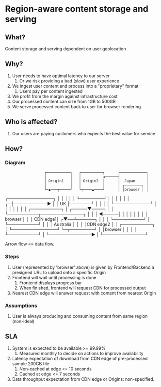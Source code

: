 # Region-aware content storage and serving

## What?
Content storage and serving dependent on user geolocation

## Why?
1. User needs to have optimal latency to our server
    1. Or we risk providing a bad (slow) user experience
1. We ingest user content and process into a "proprietary" format
    1. Users pay per content ingested
1. We profit from the margin against infrastructure cost
1. Our processed content can size from 1GB to 500GB
1. We serve processed content back to user for browser rendering

## Who is affected?
1. Our users are paying customers who expects the best value for service

## How?

### Diagram
                      ┌───────────┐   ┌──────────┐      ┌────────────┐
                      │           │   │          ◄──────┤            │
                      │ Origin1   │   │ Origin2  │      │  Japan     │
                      │           │   │          │      │ ┌────────┐ │
                      └─▲───┬─────┘   └┬────▲────┘      │ │browser │ │
┌───────────────┐       │   │          │    │           │ └────────┘ │
│               │       │   │          │  ┌─┼───────────►            │
│   UK          ├───────┘   │          │  │ │           └────────────┘
│               │           │          │  │ │
│  ┌──────────┐ │     ┌─────▼────┐     │  │ └──────────┬──────────────┐
│  │          │ ◄─────┤          │     │  │            │              │
│  │ browser  │ │     │ CDN edge1│    ┌▼──┴──────┐     │              │
│  └──────────┘ │     └──────────┘    │          │     │   Australia  │
│               │                     │CDN edge2 │     │ ┌──────────┐ │
└───────────────┘                     └─┬────────┘     │ │browser   │ │
                                        │              │ └──────────┘ │
                                        └──────────────►              │
                                                       └──────────────┘

Arrow flow == data flow.

### Steps

1. User (represented by 'browser' above) is given by Frontend/Backend a presigned URL to upload onto a specific Origin
1. Frontend will wait until processing is done
    1. Frontend displays progress bar
    1. When finished, frontend will request CDN for processed output
1. Nearest CDN edge will answer request with content from nearest Origin

### Assumptions
1. User is always producing and consuming content from same region (non-ideal)

## SLA

1. System is expected to be available >= 99.99%
    1. Measured monthly to decide on actions to improve availability
1. Latency expectation of download from CDN edge of pre-processed sample 200GB file
    1.  Non-cached at edge <= 10 seconds
    1.  Cached at edge <= 7 seconds
1. Data throughput expectation from CDN edge or Origins: non-specified.
